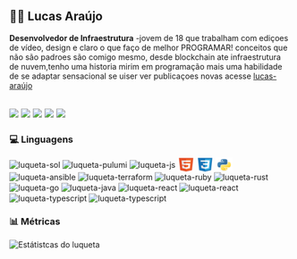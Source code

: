 ## 👨‍💻 Lucas Araújo
**Desenvolvedor de Infraestrutura**
-jovem de 18 que trabalham com ediçoes de vídeo, design e claro o que faço de melhor PROGRAMAR! conceitos que não são padroes são comigo mesmo, desde blockchain ate infraestrutura de nuvem,tenho uma historia mirim em programação mais uma habilidade de se adaptar sensacional se uiser ver publicaçoes novas acesse [lucas-araújo](www.linkedin.com/in/lucas-araújo-51111b344)          
       
<div> 

 <a href="luqueta_23" target="_blank"><img src="https://img.shields.io/badge/Discord-7289DA?style=for-the-badge&logo=discord&logoColor=white" target="_blank"></a> 
  <a href = "lucasaraujo080806@gmail.com"><img src="https://img.shields.io/badge/-Gmail-%23333?style=for-the-badge&logo=gmail&logoColor=white" target="_blank"></a>
  <a href="www.linkedin.com/in/lucas-araújo-51111b344" target="_blank"><img src="https://img.shields.io/badge/-LinkedIn-%230077B5?style=for-the-badge&logo=linkedin&logoColor=white" target="_blank"></a> 
   <a href="https://www.tiktok.com/@luquetadev?_t=ZM-8tGSIFJfkW6&_r=1"><img src="https://img.shields.io/badge/TikTok-000000?style=for-the-badge&logo=tiktok&logoColor=white" target="_blank"></a> 
  <a href="https://youtube.com/@xlux23?si=ffb1Bi8oNeUI2iNS"><img src="https://img.shields.io/badge/YouTube-FF0000?style=for-the-badge&logo=youtube&logoColor=white" target="_blank"></a> 
  ---
 ### 💻 Linguagens 
   <img align="center" alt="luqueta-sol" height="25" width="30" src="https://cdn.jsdelivr.net/gh/devicons/devicon@latest/icons/solidity/solidity-original.svg">
  <img align="center" alt="luqueta-pulumi" height="25" width="30" <img src="https://cdn.jsdelivr.net/gh/devicons/devicon@latest/icons/pulumi/pulumi-original.svg" />  
  <img align="center" alt="luqueta-js" height="25" width="30" src="https://cdn.jsdelivr.net/gh/devicons/devicon@latest/icons/javascript/javascript-original.svg"">
  <img align="center" alt=luqueta-HTML" height="25" width="30" src="https://raw.githubusercontent.com/devicons/devicon/master/icons/html5/html5-original.svg">
  <img align="center" alt="luqueta-CSS" height="25" width="30" src="https://raw.githubusercontent.com/devicons/devicon/master/icons/css3/css3-original.svg">
  <img align="center" alt="luqueta-Python" height="25" width="30" src="https://raw.githubusercontent.com/devicons/devicon/master/icons/python/python-original.svg">
  <img align="center" alt="luqueta-ansible" height="25" width="30" <img src="https://cdn.jsdelivr.net/gh/devicons/devicon@latest/icons/ansible/ansible-original.svg" />
  <img align="center" alt="luqueta-terraform"height="25" width="30"<img src="https://cdn.jsdelivr.net/gh/devicons/devicon@latest/icons/terraform/terraform-original.svg" /> 
   <img align="center" alt="luqueta-ruby"height="25" width "30" <img src="https://cdn.jsdelivr.net/gh/devicons/devicon@latest/icons/ruby/ruby-original.svg" />
  <img align="center" alt="luqueta-rust"height="25" width "30" <img src="https://cdn.jsdelivr.net/gh/devicons/devicon@latest/icons/rust/rust-original.svg" />
 <img align="center" alt="luqueta-go"height="25" width "30"<img src="https://cdn.jsdelivr.net/gh/devicons/devicon@latest/icons/go/go-original.svg" />
 <img align="center" alt="luqueta-java"height="25" width "30" <img src= "https://cdn.jsdelivr.net/gh/devicons/devicon@latest/icons/java/java-plain-wordmark.svg" />      
  <img align="center" alt="luqueta-react"height="25" width "30"<img src="https://cdn.jsdelivr.net/gh/devicons/devicon@latest/icons/react/react-original.svg" />         
  <img align="center" alt="luqueta-react"height="25" width "30"<img src="https://cdn.jsdelivr.net/gh/devicons/devicon@latest/icons/amazonwebservices/amazonwebservices-plain-wordmark.svg" />
  <img align="center" alt="luqueta-typescript"height="25" width "30"<img src="https://cdn.jsdelivr.net/gh/devicons/devicon@latest/icons/typescript/typescript-original.svg" />
  <img align="center" alt="luqueta-typescript"height="25" width "30"<img src="https://cdn.jsdelivr.net/gh/devicons/devicon@latest/icons/yaml/yaml-plain.svg" />
                  

### 📊 Métricas

![Estátistcas do luqueta](https://github-readme-stats.vercel.app/api?username=luqueta-DEV&show_icons=true&theme=dark)







